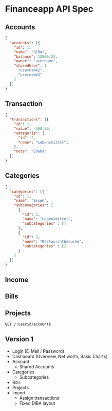 # Financeapp API Spec

## Accounts
```json
{
  "accounts": [{
    "id": 1,
    "name": "DIBA",
    "balance": 12500.23,
    "owner": "username",
    "sharedUser": [
      "username2",
      "username3"
    ]
  }]
}
```

## Transaction
```json
{
  "transactions": [{
    "id": 1,
    "value": -500.50,
    "categorie": {
      "id": 2,
      "name": "Lebensmittel",        
    },
    "note": "Edeka"
  }]
}
```

## Categories
```json
{
  "categories": [{
    "id": 1,
    "name": "Essen",
    "subcategories": [
      {
        "id": 2,
        "name": "Lebensmittel",
        "subcategories" : []
      }, 
      {
        "id": 3,
        "name": "Restaurantbesuche",
        "subcategories" : []        
      }
    ]
  }]
}
```

## Income


## Bills


## Projects





`GET /:userid/accounts`

## Version 1
* Login (E-Mail / Password)
* Dashboard (Overview, Net worth, Basic Charts)
* Account
  * Shared Accounts
* Categories
  * Subcategories
* Bills
* Projects
* Import
  * Assign transactions
  * Fixed DIBA layout
